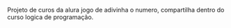 Projeto de curos da alura jogo de adivinha o numero, compartilha dentro do curso logica de programação.
